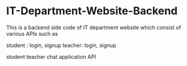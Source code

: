 # IT-Department-Website-Backend
This is a backend side code of IT department website which consist of various APIs such as 

student : login, signup
teacher: login, signup

student teacher chat application API
